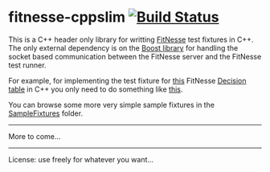 fitnesse-cppslim [![Build Status](https://travis-ci.org/Kosta-Github/fitnesse-cppslim.png)](https://travis-ci.org/Kosta-Github/fitnesse-cppslim)
==========

This is a C++ header only library for writting [FitNesse](http://fitnesse.org) test fixtures in C++. The only external dependency is on the [Boost library](http://boost.org) for handling the socket based communication between the FitNesse server and the FitNesse test runner.

For example, for implementing the test fixture for [this](SampleFixtures/FitNesseRoot/SampleFixturesSuite/ShouldBuyMilkTest/content.txt) FitNesse [Decision table](http://fitnesse.org/FitNesse.UserGuide.SliM.DecisionTable) in C++ you only need to do something like [this](SampleFixtures/ShouldBuyMilk.cpp).

You can browse some more very simple sample fixtures in the [SampleFixtures](SampleFixtures) folder.

----------

More to come...

----------

License: use freely for whatever you want...
